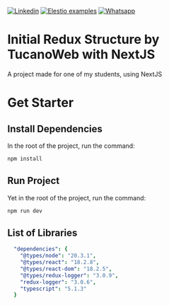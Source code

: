 [![Linkedin](https://img.shields.io/static/v1.svg?logo=linkedin&color=f78A38&labelColor=083468&logoColor=ffffff&style=for-the-badge&label=Linkedin&message=Public)](https://www.linkedin.com/in/eric-ricielle-2aa1ba237/) [![Elestio examples](https://img.shields.io/static/v1.svg?logo=github&color=f78A38&labelColor=083468&logoColor=ffffff&style=for-the-badge&label=github&message=open%20source)](https://github.com/TucanoWeb) [![Whatsapp](https://img.shields.io/static/v1.svg?logo=whatsapp&color=f78A38&labelColor=083468&logoColor=ffffff&style=for-the-badge&label=Whatsapp&message=Tirar%20Dúvidas)](https://api.whatsapp.com/send?phone=5531992936042)

# Initial Redux Structure by TucanoWeb with NextJS

A project made for one of my students, using NextJS



# Get Starter



## Install Dependencies

In the root of the project, run the command:

```bash
npm install
```



## Run Project

Yet in the root of the project, run the command:

```bash
npm run dev
```



## List of Libraries



```yaml
  "dependencies": {
    "@types/node": "20.3.1",
    "@types/react": "18.2.8",
    "@types/react-dom": "18.2.5",
    "@types/redux-logger": "3.0.9",
    "redux-logger": "3.0.6",
    "typescript": "5.1.3"
  }
  
```

